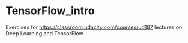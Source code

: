 # TensorFlow_intro
Exercises for https://classroom.udacity.com/courses/ud187 lectures on Deep Learning and TensorFlow
